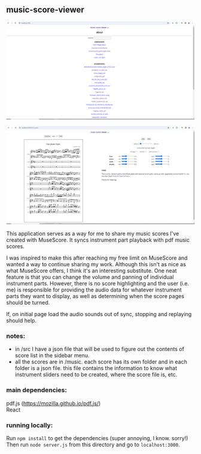 ## music-score-viewer    
    
![screenshot of score listing](score-list-screenshot.png)    
    
![screenshot of score display](screenshot.png)    
    
This application serves as a way for me to share my music scores I've created with MuseScore. It syncs instrument part playback with pdf music scores.    
    
I was inspired to make this after reaching my free limit on MuseScore and wanted a way to continue sharing my work. Although this isn't as nice as what MuseScore offers, I think it's an interesting substitute. One neat feature is that you can change the volume and panning of individual instrument parts. However, there is no score highlighting and the user (i.e. me) is responsible for providing the audio data for whatever instrument parts they want to display, as well as determining when the score pages should be turned.    
    
If, on initial page load the audio sounds out of sync, stopping and replaying should help.    
    
### notes:    
- in /src I have a json file that will be used to figure out the contents of score list in the sidebar menu.
- all the scores are in /music. each score has its own folder and in each folder is a json file. this file contains the information to know what instrument sliders need to be created, where the score file is, etc.
    
### main dependencies:    
pdf.js (https://mozilla.github.io/pdf.js/)    
React   
    
### running locally:    
Run `npm install` to get the dependencies (super annoying, I know. sorry!)    
Then run `node server.js` from this directory and go to `localhost:3000`.    
